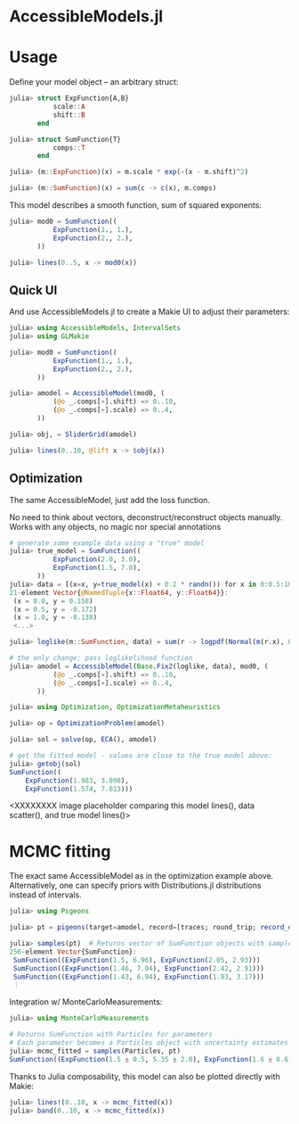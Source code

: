 # AccessibleModels.jl

# Usage

Define your model object – an arbitrary struct:
```julia
julia> struct ExpFunction{A,B}
           scale::A
           shift::B
       end

julia> struct SumFunction{T}
           comps::T
       end

julia> (m::ExpFunction)(x) = m.scale * exp(-(x - m.shift)^2)

julia> (m::SumFunction)(x) = sum(c -> c(x), m.comps)
```
This model describes a smooth function, sum of squared exponents:
```julia
julia> mod0 = SumFunction((
           ExpFunction(1., 1.),
           ExpFunction(2., 2.),
       ))

julia> lines(0..5, x -> mod0(x))
```
<XXXXX image placeholder>

## Quick UI

And use AccessibleModels.jl to create a Makie UI to adjust their parameters:
```julia
julia> using AccessibleModels, IntervalSets
julia> using GLMakie

julia> mod0 = SumFunction((
           ExpFunction(1., 1.),
           ExpFunction(2., 2.),
       ))

julia> amodel = AccessibleModel(mod0, (
           (@o _.comps[∗].shift) => 0..10,
           (@o _.comps[∗].scale) => 0..4,
       ))

julia> obj, = SliderGrid(amodel)

julia> lines(0..10, @lift x -> $obj(x))
```
<XXXXXXXX video placeholder>

## Optimization

The same AccessibleModel, just add the loss function.

No need to think about vectors, deconstruct/reconstruct objects manually.
Works with any objects, no magic nor special annotations

```julia
# generate some example data using a "true" model
julia> true_model = SumFunction((
           ExpFunction(2.0, 3.0),
           ExpFunction(1.5, 7.0),
       ))
julia> data = [(x=x, y=true_model(x) + 0.2 * randn()) for x in 0:0.5:10]
21-element Vector{@NamedTuple{x::Float64, y::Float64}}:
 (x = 0.0, y = 0.158)
 (x = 0.5, y = -0.172)
 (x = 1.0, y = -0.138)
 <...>

julia> loglike(m::SumFunction, data) = sum(r -> logpdf(Normal(m(r.x), 0.3), r.y), data)

# the only change: pass loglikelihood function
julia> amodel = AccessibleModel(Base.Fix2(loglike, data), mod0, (
           (@o _.comps[∗].shift) => 0..10,
           (@o _.comps[∗].scale) => 0..4,
       ))

julia> using Optimization, OptimizationMetaheuristics

julia> op = OptimizationProblem(amodel)

julia> sol = solve(op, ECA(), amodel)

# get the fitted model - values are close to the true model above:
julia> getobj(sol)
SumFunction((
    ExpFunction(1.983, 3.098),
    ExpFunction(1.574, 7.013)))
```
<XXXXXXXX image placeholder comparing this model lines(), data scatter(), and true model lines()>

# MCMC fitting

The exact same AccessibleModel as in the optimization example above. Alternatively, one can specify priors with Distributions.jl distributions instead of intervals.

```julia
julia> using Pigeons

julia> pt = pigeons(target=amodel, record=[traces; round_trip; record_default()])

julia> samples(pt)  # Returns vector of SumFunction objects with sampled parameters
256-element Vector{SumFunction}:
 SumFunction((ExpFunction(1.5, 6.96), ExpFunction(2.05, 2.93)))
 SumFunction((ExpFunction(1.46, 7.04), ExpFunction(2.42, 2.91)))
 SumFunction((ExpFunction(1.43, 6.94), ExpFunction(1.93, 3.17)))
 ⋮
```

Integration w/ MonteCarloMeasurements:
```julia
julia> using MonteCarloMeasurements

# Returns SumFunction with Particles for parameters
# Each parameter becomes a Particles object with uncertainty estimates
julia> mcmc_fitted = samples(Particles, pt)
SumFunction((ExpFunction(1.5 ± 0.5, 5.35 ± 2.0), ExpFunction(1.6 ± 0.6, 4.66 ± 2.0)))
```

Thanks to Julia composability, this model can also be plotted directly with Makie:
```julia
julia> lines!(0..10, x -> mcmc_fitted(x))
julia> band(0..10, x -> mcmc_fitted(x))
```
